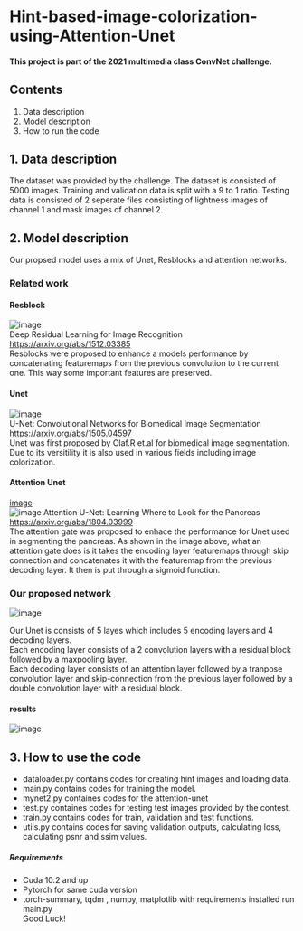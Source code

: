 # Hint-based-image-colorization-using-Attention-Unet

#### This project is part of the 2021 multimedia class ConvNet challenge.
<!-- http://cvipcc.com/leaderboard/colorization -->

## Contents
1. Data description
2. Model description
3. How to run the code

## 1. Data description
The dataset was provided by the challenge. The dataset is consisted of 5000 images. Training and validation data is split with a 9 to 1 ratio. Testing data is consisted of 2 seperate files consisting of lightness images of channel 1 and mask images of channel 2.

## 2. Model description
Our propsed model uses a mix of Unet, Resblocks and attention networks.

### Related work

#### Resblock
![image](https://github.com/sungyoonahn/multimedia_term_project/blob/main/resblock.png)<br>
Deep Residual Learning for Image Recognition https://arxiv.org/abs/1512.03385<br>
Resblocks were proposed to enhance a models performance by concatenating featuremaps from the previous convolution to the current one. This way some important features are preserved.

#### Unet
![image](https://user-images.githubusercontent.com/51948435/119621354-facf3500-be40-11eb-8177-19db9b5a1087.png)<br>
U-Net: Convolutional Networks for Biomedical Image Segmentation https://arxiv.org/abs/1505.04597<br>
Unet was first proposed by Olaf.R et.al for biomedical image segmentation. Due to its versitility it is also used in various fields including image colorization.

#### Attention Unet
[image](https://github.com/sungyoonahn/multimedia_term_project/blob/main/attention_layer.png)<br>
![image](https://user-images.githubusercontent.com/51948435/119641508-b5b4fe00-be54-11eb-9757-6f54edaca72c.png)
Attention U-Net: Learning Where to Look for the Pancreas https://arxiv.org/abs/1804.03999<br>
The attention gate was proposed to enhace the performance for Unet used in segmenting the pancreas. As shown in the image above, what an attention gate does is it takes the encoding layer featuremaps through skip connection and concatenates it with the featuremap from the previous decoding layer. It then is put through a sigmoid function. 

### Our proposed network

![image](https://github.com/sungyoonahn/multimedia_term_project/blob/main/mynet2.png)<br>
<!-- Out model is a mix of the classic attention-unet with additional resblocks and a slightly different input by combining featuremaps from the attention gate, the d -->
Our Unet is consists of 5 layes which includes 5 encoding layers and 4 decoding layers.<br>
Each encoding layer consists of a 2 convolution layers with a residual block followed by a maxpooling layer.<br>
Each decoding layer consists of an attention layer followed by a tranpose convolution layer and skip-connection from the previous layer followed by a double convolution layer with a residual block.<br>

#### results
![image](https://github.com/sungyoonahn/multimedia_term_project/blob/main/colorization_output.png)<br>

## 3. How to use the code
- dataloader.py contains codes for creating hint images and loading data.
- main.py contains codes for training the model.
- mynet2.py containes codes for the attention-unet
- test.py containes codes for testing test images provided by the contest.
- train.py contains codes for train, validation and test functions.
- utils.py contains codes for saving validation outputs, calculating loss, calculating psnr and ssim values.
 ##### Requirements
- Cuda 10.2 and up
- Pytorch for same cuda version
- torch-summary, tqdm , numpy, matplotlib
with requirements installed run main.py<br>
Good Luck!
